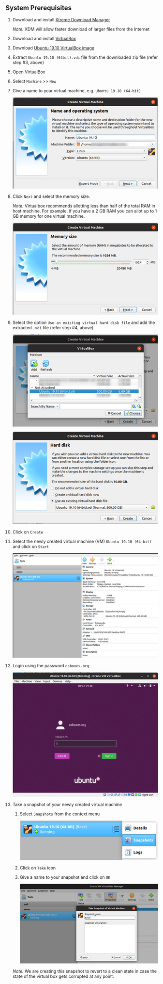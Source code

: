 ## System Prerequisites

1. Download and install [Xtreme Download Manager](http://xdman.sourceforge.net/)

    *Note:* XDM will allow faster download of larger files from the Internet

2. Download and install [VirtualBox](https://www.virtualbox.org/wiki/Downloads)
3. Download [Ubuntu 19.10 VirtualBox image](https://sourceforge.net/projects/osboxes/files/v/vb/55-U-u/19.10/U19_10-VB-64bit.7z/download)
4. Extract `Ubuntu 19.10 (64bit).vdi` file from the downloaded zip file (refer step #3, above)
5. Open VirtualBox 
6. Select `Machine` >> `New` 
7. Give a name to your virtual machine, e.g. `Ubuntu 19.10 (64-bit)`

    ![Create a new virtual machine](../image/system_prerequisites/0_createVM.png)

8. Click `Next` and select the memory size.
    
    *Note:* Virtualbox recommends allotting less than half of the total RAM in host machine. For example, if you have a 2 GB RAM you can allot up to 1 GB memory for one virtual machine.

    ![Select memory size](../image/system_prerequisites/0b_selectMemory.png)

9.  Select the option `Use an existing virtual hard disk file` and add the extracted `.vdi` file (refer step #4, above)

    ![Add VDI](../image/system_prerequisites/1_add_vdi.png)

    ![Use an existing virtual hard disk](../image/system_prerequisites/2_use_existing_virtual_hard_disk.png)

10. Click on `Create`

11. Select the newly created virtual machine (VM) `Ubuntu 19.10 (64-bit)` and click on `Start`

    ![Start VM](../image/system_prerequisites/3_startVM.png)

12. Login using the password `osboxes.org`

    ![Login](../image/system_prerequisites/4_login.png)

13. Take a snapshot of your newly created virtual machine 
    1. Select `Snapshots` from the context menu 

        ![](../image/system_prerequisites/14a_VB_snapshot.png)

    2. Click on `Take` icon 
    3. Give a name to your snapshot and click on `OK`
    
        ![](../image/system_prerequisites/14b_VB_snapshot.png)

    *Note:* We are creating this snapshot to revert to a clean state in case the state of the virtual box gets corrupted at any point.

